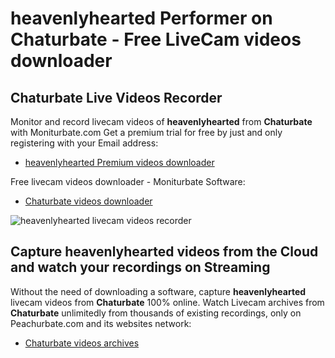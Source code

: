 # heavenlyhearted Performer on Chaturbate - Free LiveCam videos downloader

## Chaturbate Live Videos Recorder

Monitor and record livecam videos of **heavenlyhearted** from **Chaturbate** with Moniturbate.com
Get a premium trial for free by just and only registering with your Email address:
* [heavenlyhearted Premium videos downloader](https://moniturbate.com/request-demo-licence-key.html)

Free livecam videos downloader - Moniturbate Software:
* [Chaturbate videos downloader](https://moniturbate.com/moniturbate-download-software.html)

![heavenlyhearted livecam videos recorder](https://peachurnet.com/templates/moniturbate-software.png)


## Capture heavenlyhearted videos from the Cloud and watch your recordings on Streaming

Without the need of downloading a software, capture **heavenlyhearted** livecam videos from **Chaturbate** 100% online.
Watch Livecam archives from **Chaturbate** unlimitedly from thousands of existing recordings, only on Peachurbate.com and its websites network:
* [Chaturbate videos archives](https://peachurnet.com/)